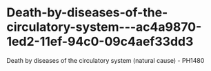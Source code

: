 # Death-by-diseases-of-the-circulatory-system---ac4a9870-1ed2-11ef-94c0-09c4aef33dd3
Death by diseases of the circulatory system (natural cause) - PH1480

